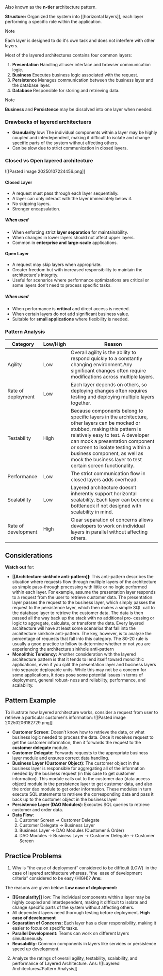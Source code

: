 Also known as the **n-tier** architecture pattern.

**Structure:** Organized the system into [[horizontal layers]], each layer performing a specific role within the application.

>[!Note]
>Each layer is designed to do it's own task and does not interfere with other layers.


Most of the layered architectures contains four common layers:
1. **Presentation**
	Handling all user interface and browser communication logic.
2. **Business**
   Executes business logic associated with the request.
3. **Persistence**
   Manages communication between the business layer and the database layer.
4. **Database**
   Responsible for storing and retrieving data.
   
>[!Note]
>**Business** and **Persistence** may be dissolved into one layer when needed.

### Drawbacks of layered architectuers
- **Granularity** low: The individual components within a layer may be highly coupled and interdependent, making it difficult to isolate and change specific parts of the system without affecting others.
- Can be slow due to strict communication in closed layers.

### Closed vs Open layered architecture

![[Pasted image 20250107224456.png]]
#### Closed Layer
- A request must pass through each layer sequentially.
- A layer can only interact with the layer immediately below it.
- No skipping layers.
- Stronger encapsulation.
##### When used
- When enforcing strict **layer separation** for maintainability.
- When changes in lower layers should not affect upper layers.
- Common in **enterprise and large-scale** applications.
#### Open Layer
- A request may skip layers when appropriate.
- Greater freedom but with increased responsibility to maintain the architecture's integrity.
- Useful for scenarios where performance optimizations are critical or some layers don't need to process specific tasks.
##### When used
- When performance is **critical** and direct access is needed.
- When certain layers do not add significant business value.
- Suitable for **small applications** where flexibility is needed.
### Pattern Analysis

| Category            | Low/High | Reason                                                                                                                                                                                                                                                                                                                                    |
| ------------------- | -------- | ----------------------------------------------------------------------------------------------------------------------------------------------------------------------------------------------------------------------------------------------------------------------------------------------------------------------------------------- |
| Agility             | Low      | Overall agility is the ability to respond quickly to a constantly changing environment.Any significant changes often require modifications across multiple layers.                                                                                                                                                                        |
| Rate of deployment  | Low      | Each layer depends on others, so deploying changes often requires testing and deploying multiple layers together.                                                                                                                                                                                                                         |
| Testability         | High     | Because components belong to specific layers in the architecture, other layers can be mocked or stubbed, making this pattern is relatively easy to test. A developer can mock a presentation component or screen to isolate testing within a business component, as well as mock the business layer to test certain screen functionality. |
| Performance         | Low      | The strict communication flow in closed layers adds overhead.                                                                                                                                                                                                                                                                             |
| Scalability         | Low      | Layered architecture doesn’t inherently support horizontal scalability. Each layer can become a bottleneck if not designed with scalability in mind.                                                                                                                                                                                      |
| Rate of development | High     | Clear separation of concerns allows developers to work on individual layers in parallel without affecting others.                                                                                                                                                                                                                         |

## Considerations

**Watch out** for:
- **[[Architecture sinkhole anti-pattern]]**: 
  This anti-pattern describes the situation where requests flow through multiple layers of the architecture as simple pass-through processing with little or no logic performed within each layer. For example, assume the presentation layer responds to a request from the user to retrieve customer data. The presentation layer passes the request to the business layer, which simply passes the request to the persistence layer, which then makes a simple SQL call to the database layer to retrieve the customer data. The data is then passed all the way back up the stack with no additional pro‐ cessing or logic to aggregate, calculate, or transform the data.
  Every layered architecture will have at least some scenarios that fall into the architecture sinkhole anti-pattern. The key, however, is to analyze the percentage of requests that fall into this category. The 80-20 rule is usually a good practice to follow to determine whether or not you are experiencing the architecture sinkhole anti-pattern
- **Monolithic Tendency:**
  Another consideration with the layered architecture pattern is that it tends to lend itself toward monolithic applications, even if you split the presentation layer and business layers into separate deployable units. While this may not be a concern for some applications, it does pose some potential issues in terms of deployment, general robust‐ ness and reliability, performance, and scalability.
## Pattern Example
To illustrate how layered architecture works, consider a request from user to retrieve a particular customer's information:
![[Pasted image 20250206182729.png]]

- **Customer Screen**: Doesn't know how to retrieve the data, or what business logic needed to process the data. Once it receives request to get the customer information, then it forwards the request to the **customer delegate** module.
- **Customer Delegate**: Forwards requests to the appropriate business layer module and ensures correct data handling.
- **Business Layer (Customer Object)**: The customer object in the business layer is responsible for aggregating all of the information needed by the business request (in this case to get customer information). This module calls out to the customer dao (data access object) module in the persistence layer to get customer data, and also the order dao module to get order information. These modules in turn execute SQL statements to retrieve the corresponding data and pass it back up to the customer object in the business layer
- **Persistence Layer (DAO Modules)**: Executes SQL queries to retrieve customer and order data.
- **Data Flow**:
    1. Customer Screen → Customer Delegate
    2. Customer Delegate → Business Layer
    3. Business Layer → DAO Modules (Customer & Order)
    4. DAO Modules → Business Layer → Customer Delegate → Customer Screen



## Practice Problems

1. Why is “the ease of deployment” considered to be difficult (LOW)  in the case of layered architecture whereas, “the  ease of development criteria” considered to be easy (HIGH)?
**Ans:** 

The reasons are given below:
**Low ease of deployment:**
- **[[Granularity]]** low: The individual components within a layer may be highly coupled and interdependent, making it difficult to isolate and change specific parts of the system without affecting others. 
- All dependent layers need thorough testing before deployment.
**High ease of development**
- **Separation of Concerns:** Each layer has a clear responsibility, making it easier to focus on specific tasks.
- **Parallel Development:** Teams can work on different layers simultaneously.
- **Reusability:** Common components in layers like services or persistence speed up development.


2. Analyze the ratings of overall agility, testability, scalability, and performance of Layered Architecture.
Ans: 
![[Layered Architectures#Pattern Analysis]]

